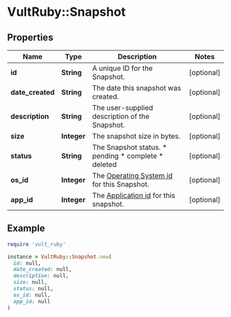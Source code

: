 # VultRuby::Snapshot

## Properties

| Name | Type | Description | Notes |
| ---- | ---- | ----------- | ----- |
| **id** | **String** | A unique ID for the Snapshot. | [optional] |
| **date_created** | **String** | The date this snapshot was created. | [optional] |
| **description** | **String** | The user-supplied description of the Snapshot. | [optional] |
| **size** | **Integer** | The snapshot size in bytes. | [optional] |
| **status** | **String** | The Snapshot status.  * pending * complete * deleted | [optional] |
| **os_id** | **Integer** | The [Operating System id](#operation/list-os) for this Snapshot. | [optional] |
| **app_id** | **Integer** | The [Application id](#operation/list-applications) for this snapshot. | [optional] |

## Example

```ruby
require 'vult_ruby'

instance = VultRuby::Snapshot.new(
  id: null,
  date_created: null,
  description: null,
  size: null,
  status: null,
  os_id: null,
  app_id: null
)
```

